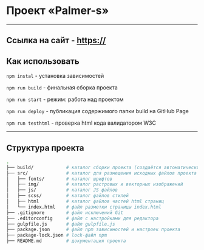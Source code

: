 # Проект «Palmer-s»

---
## Ссылка на сайт - [https://](https://)

## Как использовать

`npm instal`        - установка зависимостей

`npm run build`     - финальная сборка проекта

`npm run start`     - режим: работа над проектом

`npm run deploy`    - публикация содержимого папки build на GitHub Page

`npm run testhtml`  - проверка html кода валидатором W3C


---

## Структура проекта

```bash
.
├── build/            # каталог сборки проекта (создаётся автоматически)
├── src/              # каталог для размещения исходных файлов проекта
│   ├── fonts/        # каталог шрифтов
│   ├── img/          # каталог растровых и векторных изображений
│   ├── js/           # каталог JS файлов
│   ├── scss/         # каталог файлов стилей
│   ├── html          # каталог файлов частей html страниц
│   └── index.html    # файл разметки страницы index.html
├── .gitignore        # файл исключений Git
├── .editorconfig     # файл с настройками для редактора
├── gulpfile.js       # файл gulpfile.js
├── package.json      # файл npm зависимостей и настроек проекта
├── package-lock.json # lock-файл npm
├── README.md         # документация проекта
```
